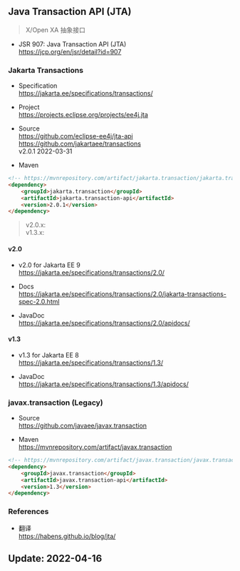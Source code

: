 
## Java Transaction API (JTA)
> X/Open XA 抽象接口

- JSR 907: Java Transaction API (JTA)  
  https://jcp.org/en/jsr/detail?id=907

### Jakarta Transactions

- Specification  
  https://jakarta.ee/specifications/transactions/

- Project  
  https://projects.eclipse.org/projects/ee4j.jta

- Source  
  https://github.com/eclipse-ee4j/jta-api  
  https://github.com/jakartaee/transactions  
  v2.0.1 2022-03-31  

- Maven
```html
<!-- https://mvnrepository.com/artifact/jakarta.transaction/jakarta.transaction-api -->
<dependency>
    <groupId>jakarta.transaction</groupId>
    <artifactId>jakarta.transaction-api</artifactId>
    <version>2.0.1</version>
</dependency>
```
> v2.0.x:  
> v1.3.x:  

#### v2.0

- v2.0 for Jakarta EE 9  
  https://jakarta.ee/specifications/transactions/2.0/

- Docs  
  https://jakarta.ee/specifications/transactions/2.0/jakarta-transactions-spec-2.0.html

- JavaDoc  
  https://jakarta.ee/specifications/transactions/2.0/apidocs/

#### v1.3

- v1.3 for Jakarta EE 8  
  https://jakarta.ee/specifications/transactions/1.3/

- JavaDoc  
  https://jakarta.ee/specifications/transactions/1.3/apidocs/

### javax.transaction (Legacy)

- Source  
  https://github.com/javaee/javax.transaction

- Maven  
  https://mvnrepository.com/artifact/javax.transaction
```html
<!-- https://mvnrepository.com/artifact/javax.transaction/javax.transaction-api -->
<dependency>
    <groupId>javax.transaction</groupId>
    <artifactId>javax.transaction-api</artifactId>
    <version>1.3</version>
</dependency>
```

### References

- 翻译  
  https://habens.github.io/blog/jta/


## Update: 2022-04-16